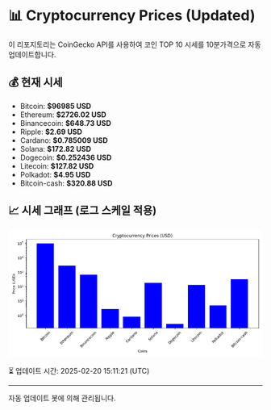 
# 📊 Cryptocurrency Prices (Updated)

이 리포지토리는 CoinGecko API를 사용하여 코인 TOP 10 시세를 10분가격으로 자동 업데이트합니다.

## 💰 현재 시세
- Bitcoin: **$96985 USD**
- Ethereum: **$2726.02 USD**
- Binancecoin: **$648.73 USD**
- Ripple: **$2.69 USD**
- Cardano: **$0.785009 USD**
- Solana: **$172.82 USD**
- Dogecoin: **$0.252436 USD**
- Litecoin: **$127.82 USD**
- Polkadot: **$4.95 USD**
- Bitcoin-cash: **$320.88 USD**

## 📈 시세 그래프 (로그 스케일 적용)
![Crypto Prices](crypto_prices.png)

⏳ 업데이트 시간: 2025-02-20 15:11:21 (UTC)

---
자동 업데이트 봇에 의해 관리됩니다.
